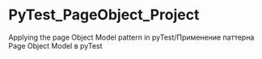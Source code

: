 # PyTest_PageObject_Project
Applying the page Object Model pattern in pyTest/Применение паттерна Page Object Model в pyTest
